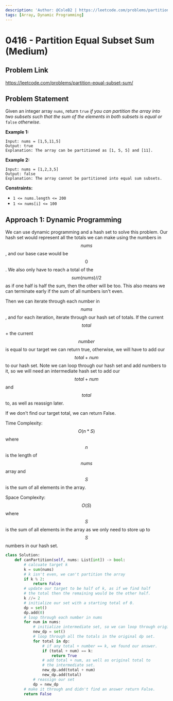 ```yaml
---
description: 'Author: @ColeB2 | https://leetcode.com/problems/partition-equal-subset-sum/'
tags: [Array, Dynamic Programming]
---
```


# 0416 - Partition Equal Subset Sum (Medium)

## Problem Link

https://leetcode.com/problems/partition-equal-subset-sum/

## Problem Statement

Given an integer array `nums`, return `true` _if you can partition the array into two subsets such that the sum of the elements in both subsets is equal or_ `false` _otherwise_.

**Example 1:**

```
Input: nums = [1,5,11,5]
Output: true
Explanation: The array can be partitioned as [1, 5, 5] and [11].
```

**Example 2:**

```
Input: nums = [1,2,3,5]
Output: false
Explanation: The array cannot be partitioned into equal sum subsets.
```

**Constraints:**

- `1 <= nums.length <= 200`
- `1 <= nums[i] <= 100`

## Approach 1: Dynamic Programming

We can use dynamic programming and a hash set to solve this problem. Our hash set would represent all the totals we can make using the numbers in $$nums$$, and our base case would be $$0$$. We also only have to reach a total of the $$sum(nums) // 2$$ as if one half is half the sum, then the other will be too. This also means we can terminate early if the sum of all numbers isn't even.

Then we can iterate through each number in $$nums$$, and for each iteration, iterate through our hash set of totals. If the current $$total$$ + the current $$number$$ is equal to our target we can return true, otherwise, we will have to add our $$total + num$$ to our hash set.
Note we can loop through our hash set and add numbers to it, so we will need an intermediate hash set to add our $$total + num$$ and $$total$$ to, as well as reassign later.

If we don't find our target total, we can return False.

Time Complexity: $$O(n * S)$$ where $$n$$ is the length of $$nums$$ array and $$S$$ is the sum of all elements in the array.

Space Complexity: $$O(S)$$ where $$S$$ is the sum of all elements in the array as we only need to store up to $$S$$ numbers in our hash set.

<Tabs>
<TabItem value="python" label="Python">
<SolutionAuthor name="@ColeB2"/>

```py
class Solution:
    def canPartition(self, nums: List[int]) -> bool:
        # calcuate target k
        k = sum(nums)
        # k isn't even, we can't partition the array
        if k % 2:
            return False
        # update our target to be half of k, as if we find half
        # the total then the remaining would be the other half.
        k //= 2
        # initialize our set with a starting total of 0.
        dp = set()
        dp.add(0)
        # loop through each number in nums
        for num in nums:
            # initialize intermediate set, so we can loop through original.
            new_dp = set()
            # loop through all the totals in the original dp set.
            for total in dp:
                # if any total + number == k, we found our answer.
                if (total + num) == k:
                    return True
                # add total + num, as well as original total to
                # the intermediate set.
                new_dp.add(total + num)
                new_dp.add(total)
            # reassign our set
            dp = new_dp
        # make it through and didn't find an answer return False.
        return False
```

</TabItem>
</Tabs>

